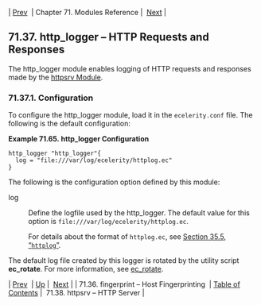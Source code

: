 | [Prev](modules.host_fingerprint)  | Chapter 71. Modules Reference |  [Next](modules.httpsrv) |

## 71.37. http_logger – HTTP Requests and Responses

The http_logger module enables logging of HTTP requests and responses made by the [httpsrv Module](https://support.messagesystems.com/docs/web-rest-injector/rest.configuring).

### 71.37.1. Configuration

To configure the http_logger module, load it in the `ecelerity.conf` file. The following is the default configuration:

<a name="modules.http_logger.configuration.example"></a>

**Example 71.65. http_logger Configuration**

```
http_logger "http_logger"{
  log = "file:///var/log/ecelerity/httplog.ec"
}
```

The following is the configuration option defined by this module:

<dl class="variablelist">

<dt>log</dt>

<dd>

Define the logfile used by the http_logger. The default value for this option is `file:///var/log/ecelerity/httplog.ec`.

For details about the format of `httplog.ec`, see [Section 35.5, “`httplog`”](log_formats.httplog "35.5. httplog").

</dd>

</dl>

The default log file created by this logger is rotated by the utility script **ec_rotate**. For more information, see [ec_rotate](executable.ec_rotate "ec_rotate").

| [Prev](modules.host_fingerprint)  | [Up](modules) |  [Next](modules.httpsrv) |
| 71.36. fingerprint – Host Fingerprinting  | [Table of Contents](index) |  71.38. httpsrv – HTTP Server |

